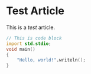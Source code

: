 # Test Article

This is a _test_ article.

```d
// This is code block
import std.stdio;
void main()
{
    "Hello, world!".writeln();
}
```
